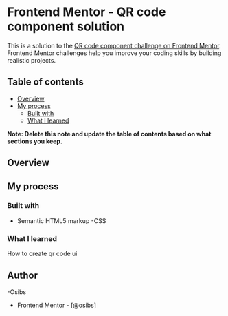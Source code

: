 # Frontend Mentor - QR code component solution

This is a solution to the [QR code component challenge on Frontend Mentor](https://www.frontendmentor.io/challenges/qr-code-component-iux_sIO_H). Frontend Mentor challenges help you improve your coding skills by building realistic projects. 

## Table of contents

- [Overview](#overview)
- [My process](#my-process)
  - [Built with](#built-with)
  - [What I learned](#what-i-learned)
  


**Note: Delete this note and update the table of contents based on what sections you keep.**

## Overview



## My process

### Built with

- Semantic HTML5 markup
-CSS



### What I learned

How to create qr code ui







## Author

-Osibs
- Frontend Mentor - [@osibs]

